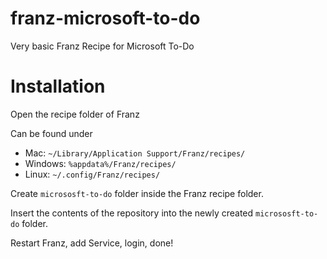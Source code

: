 # franz-microsoft-to-do
Very basic Franz Recipe for Microsoft To-Do

# Installation
Open the recipe folder of Franz

Can be found under

* Mac: `~/Library/Application Support/Franz/recipes/`
* Windows: `%appdata%/Franz/recipes/`
* Linux: `~/.config/Franz/recipes/`

Create `micrososft-to-do` folder inside the Franz recipe folder.

Insert the contents of the repository into the newly created `micrososft-to-do` folder.

Restart Franz, add Service, login, done!
